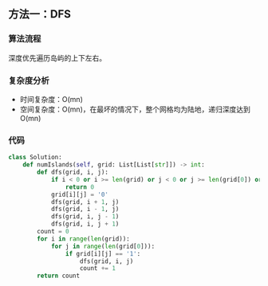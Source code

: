 ## 方法一：DFS

### 算法流程

深度优先遍历岛屿的上下左右。

### 复杂度分析

* 时间复杂度：O(mn)
* 空间复杂度：O(mn)，在最坏的情况下，整个网格均为陆地，递归深度达到 O(mn)

### 代码

``` python
class Solution:
    def numIslands(self, grid: List[List[str]]) -> int:
        def dfs(grid, i, j):
            if i < 0 or i >= len(grid) or j < 0 or j >= len(grid[0]) or grid[i][j] == '0':
                return 0
            grid[i][j] = '0'
            dfs(grid, i + 1, j)
            dfs(grid, i - 1, j)
            dfs(grid, i, j - 1)
            dfs(grid, i, j + 1)
        count = 0
        for i in range(len(grid)):
            for j in range(len(grid[0])):
                if grid[i][j] == '1':
                    dfs(grid, i, j)
                    count += 1
        return count
```

